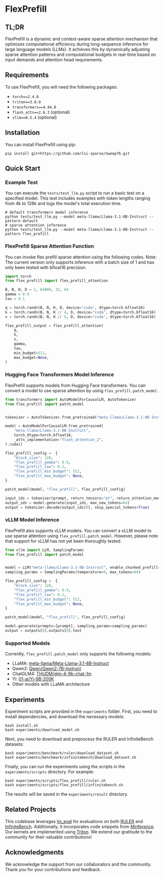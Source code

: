 <h1>FlexPrefill</h1>

## TL;DR

FlexPrefill is a dynamic and context-aware sparse attention mechanism that optimizes computational efficiency during long-sequence inference for large language models (LLMs). It achieves this by dynamically adjusting sparse attention patterns and computational budgets in real-time based on input demands and attention head requirements.

## Requirements

To use FlexPrefill, you will need the following packages:

- `torch==2.4.0`
- `triton==3.0.0`
- `transformers==4.44.0`
- `flash_attn==2.6.3` (optional)
- `vllm==0.5.4` (optional)

## Installation

You can install FlexPrefill using pip:
```shell
pip install git+https://github.com/lsi-sparse/Sweep76.git
```

## Quick Start

### Example Test

You can execute the `tests/test_llm.py` script to run a basic test on a specified model. This test includes examples with token lengths ranging from 4k to 128k and logs the model's total execution time.

```shell
# default transformers model inference
python tests/test_llm.py --model meta-llama/Llama-3.1-8B-Instruct --pattern default
# sparse attention inference
python tests/test_llm.py --model meta-llama/Llama-3.1-8B-Instruct --pattern flex_prefill
```

### FlexPrefill Sparse Attention Function

You can invoke flex prefill sparse attention using the following codes. Note: The current version only supports inference with a batch size of 1 and has only been tested with bfloat16 precision.

```python
import torch
from flex_prefill import flex_prefill_attention

B, N, H, D = 1, 64000, 32, 64
gamma = 0.9
tau = 0.1

q = torch.randn(B, N, H, D, device="cuda", dtype=torch.bfloat16)
k = torch.randn(B, N, H // 4, D, device="cuda", dtype=torch.bfloat16)
v = torch.randn(B, N, H // 4, D, device="cuda", dtype=torch.bfloat16)

flex_prefill_output = flex_prefill_attention(
    q,
    k,
    v,
    gamma,
    tau,
    min_budget=512,
    max_budget=None,
)
```

### Hugging Face Transformers Model Inference

FlexPrefill supports models from Hugging Face transformers. You can convert a model to use sparse attention by using `flex_prefill.patch_model`.

```python
from transformers import AutoModelForCausalLM, AutoTokenizer
from flex_prefill import patch_model


tokenizer = AutoTokenizer.from_pretrained("meta-llama/Llama-3.1-8B-Instruct")

model = AutoModelForCausalLM.from_pretrained(
    "meta-llama/Llama-3.1-8B-Instruct",
    torch_dtype=torch.bfloat16,
    _attn_implementation="flash_attention_2",
).cuda()

flex_prefill_config =  {
    "block_size": 128,
    "flex_prefill_gamma": 0.9,
    "flex_prefill_tau": 0.1,
    "flex_prefill_min_budget": 512,
    "flex_prefill_max_budget": None,
}

patch_model(model, "flex_prefill", flex_prefill_config)

input_ids = tokenizer(prompt, return_tensors="pt", return_attention_mask=False).input_ids.cuda()
output_ids = model.generate(input_ids, max_new_tokens=64)
output = tokenizer.decode(output_ids[0], skip_special_tokens=True)
```

### vLLM Model Inference

FlexPrefill also supports vLLM models. You can convert a vLLM model to use sparse attention using `flex_prefill.patch_model`. However, please note that support for vLLM has not yet been thoroughly tested.

```python
from vllm import LLM, SamplingParams
from flex_prefill import patch_model


model = LLM("meta-llama/Llama-3.1-8B-Instruct", enable_chunked_prefill=False, max_num_seqs=1)
sampling_params = SamplingParams(temperature=0, max_tokens=64)

flex_prefill_config =  {
    "block_size": 128,
    "flex_prefill_gamma": 0.9,
    "flex_prefill_tau": 0.1,
    "flex_prefill_min_budget": 512,
    "flex_prefill_max_budget": None,
}

patch_model(model, "flex_prefill", flex_prefill_config)

model.generate(prompts=[prompt], sampling_params=sampling_params)
output = outputs[0].outputs[0].text
```

### Supported Models

Currently, `flex_prefill.patch_model` only supports the following models:
- LLaMA: [meta-llama/Meta-Llama-3.1-8B-Instruct](https://huggingface.co/meta-llama/Meta-Llama-3.1-8B-Instruct)
- Qwen2: [Qwen/Qwen2-7B-Instruct](https://huggingface.co/Qwen/Qwen2-7B-Instruct)
- ChatGLM4: [THUDM/glm-4-9b-chat-1m](https://huggingface.co/THUDM/glm-4-9b-chat-1m)
- Yi: [01-ai/Yi-9B-200K](https://huggingface.co/01-ai/Yi-9B-200K)
- Other models with LLaMA architecture

## Experiments

Experiment scripts are provided in the `experiments` folder. First, you need to install dependencies, and download the necessary models:

```shell
bash install.sh
bash experiments/download_model.sh
```

Next, you need to download and preprocess the RULER and InfiniteBench datasets:

```shell
bash experiments/benchmark/ruler/download_dataset.sh
bash experiments/benchmark/infinitebench/download_dataset.sh
```

Finally, you can run the experiments using the scripts in the `experiments/scripts` directory. For example:

```shell
bash experiments/scripts/flex_prefill/ruler.sh
bash experiments/scripts/flex_prefill/infinitebench.sh
```

The results will be saved in the `experiments/result` directory.

## Related Projects

This codebase leverages [lm_eval](https://github.com/EleutherAI/lm-evaluation-harness) for evaluations on both [RULER](https://github.com/NVIDIA/RULER) and [InfiniteBench](https://github.com/OpenBMB/InfiniteBench). Additionally, it incorporates code snippets from [Minference](https://github.com/microsoft/MInference). Our kernels are implemented using [Triton](https://github.com/triton-lang/triton). We extend our gratitude to the community for their valuable contributions!


## Acknowledgments

We acknowledge the support from our collaborators and the community. Thank you for your contributions and feedback.
